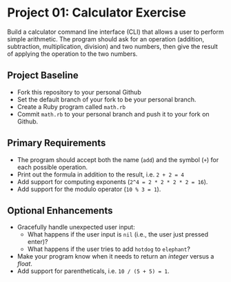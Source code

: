 # Project 01: Calculator Exercise

Build a calculator command line interface (CLI) that allows a user to perform simple arithmetic. The program should ask for an operation (addition, subtraction, multiplication, division) and two numbers, then give the result of applying the operation to the two numbers.

## Project Baseline
- Fork this repository to your personal Github
- Set the default branch of your fork to be your personal branch.
- Create a Ruby program called `math.rb`
- Commit `math.rb` to your personal branch and push it to your fork on Github.

## Primary Requirements
- The program should accept both the name (`add`) and the symbol (`+`) for each possible operation.
- Print out the formula in addition to the result, i.e. `2 + 2 = 4`
- Add support for computing exponents (`2^4 = 2 * 2 * 2 * 2 = 16`).
- Add support for the modulo operator (`10 % 3 = 1`).

## Optional Enhancements
- Gracefully handle unexpected user input:
  - What happens if the user input is `nil` (i.e., the user just pressed enter)?
  - What happens if the user tries to add `hotdog` to `elephant`?
- Make your program know when it needs to return an _integer_ versus a _float_.
- Add support for parentheticals, i.e. `10 / (5 + 5) = 1`.
